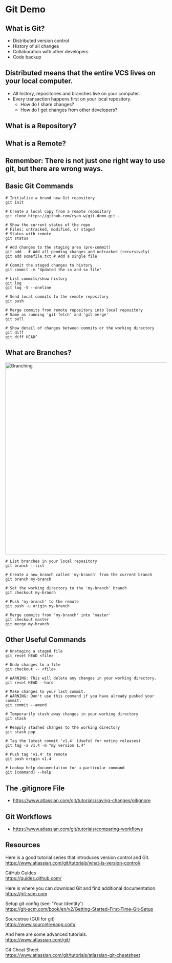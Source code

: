 # Git Demo

## What is Git?

* Distributed version control
* History of all changes
* Collaboration with other developers
* Code backup

## Distributed means that the entire VCS lives on your local computer.

* All history, repositories and branches live on your computer.
* Every transaction happens first on your local repository.
    * How do I share changes?
    * How do I get changes from other developers?

## What is a Repository?

## What is a Remote?

## Remember: There is not just one right way to use git, but there are wrong ways.

## Basic Git Commands

```shell
# Initialize a brand new Git repository
git init

# Create a local copy from a remote repository
git clone https://github.com/ryan-w/git-demo.git .

# Show the current status of the repo
# Files: untracked, modified, or staged
# Status with remote
git status

# Add changes to the staging area (pre-commit)
git add . # Add all pending changes and untracked (recursively)
git add somefile.txt # Add a single file

# Commit the staged changes to history
git commit -m "Updated the so and so file"

# List commits/show history
git log
git log -5 --oneline

# Send local commits to the remote repository
git push

# Merge commits from remote repository into local repository
# Same as running 'git fetch' and 'git merge'
git pull

# Show detail of changes between commits or the working directory
git diff
git diff HEAD^
```

## What are Branches?

<img src="https://wac-cdn.atlassian.com/dam/jcr:746be214-eb99-462c-9319-04a4d2eeebfa/01.svg?cdnVersion=kc" alt="Branching" width="600"/>

```shell
# List branches in your local repository
git branch --list

# Create a new branch called 'my-branch' from the current branch
git branch my-branch

# Set the working directory to the 'my-branch' branch
git checkout my-branch

# Push 'my-branch' to the remote
git push -u origin my-branch

# Merge commits from 'my-branch' into 'master'
git checkout master
git merge my-branch
```

## Other Useful Commands

```shell
# Unstaging a staged file
git reset HEAD <file>

# Undo changes to a file
git checkout -- <file>

# WARNING: This will delete any changes in your working directory.
git reset HEAD --hard

# Make changes to your last commit.
# WARNING: Don't use this command if you have already pushed your commit.
git commit --amend

# Temporarily stash away changes in your working directory
git stash

# Reapply stashed changes to the working directory
git stash pop

# Tag the latest commit 'v1.4' (Useful for noting releases)
git tag -a v1.4 -m "my version 1.4"

# Push tag 'v1.4' to remote
git push origin v1.4

# Lookup help documentation for a particular command
git [command] --help
```

## The .gitignore File

* https://www.atlassian.com/git/tutorials/saving-changes/gitignore

## Git Workflows

* https://www.atlassian.com/git/tutorials/comparing-workflows

## Resources

Here is a good tutorial series that introduces version control and Git.  
https://www.atlassian.com/git/tutorials/what-is-version-control/

GitHub Guides  
https://guides.github.com/

Here is where you can download Git and find additional documentation.  
https://git-scm.com

Setup git config (see: 'Your Identity')  
https://git-scm.com/book/en/v2/Getting-Started-First-Time-Git-Setup

Sourcetree (GUI for git)  
https://www.sourcetreeapp.com/

And here are some advanced tutorials.  
https://www.atlassian.com/git/

Git Cheat Sheet  
https://www.atlassian.com/git/tutorials/atlassian-git-cheatsheet
